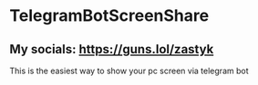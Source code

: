 # TelegramBotScreenShare
## My socials: https://guns.lol/zastyk
This is the easiest way to show your pc screen via telegram bot



